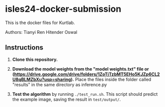 # isles24-docker-submission

This is the docker files for Kurtlab.

Authors:
Tianyi Ren
Hitender Oswal

## Instructions

1. **Clone this repository.**

2. **Download the model weights from the "model weights.txt" file or (https://drive.google.com/drive/folders/1ZoTjTzbMT5EHo5KJZp6CL2U8qBLMZbXu?usp=sharing).** Place the files inside the folder called "results" in the same directory as inference.py

4. **Test the algorithm** by running `./test_run.sh`. This script should predict the example image, saving the result in `test/output/`.